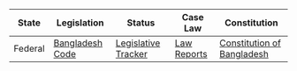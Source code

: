 | State         | Legislation                                                                 | Status                                                                 | Case Law                                                               | Constitution                                                         |
|---------------|------------------------------------------------------------------------------|------------------------------------------------------------------------|------------------------------------------------------------------------|---------------------------------------------------------------------|
| Federal       | [Bangladesh Code](http://bdlaws.minlaw.gov.bd/)                             | [Legislative Tracker](http://www.clcbd.org/legislative_tracker.html)  | [Law Reports](http://www.clcbd.org/law_reports.html)                 | [Constitution of Bangladesh](http://bdlaws.minlaw.gov.bd/pdfs/1.pdf)|
